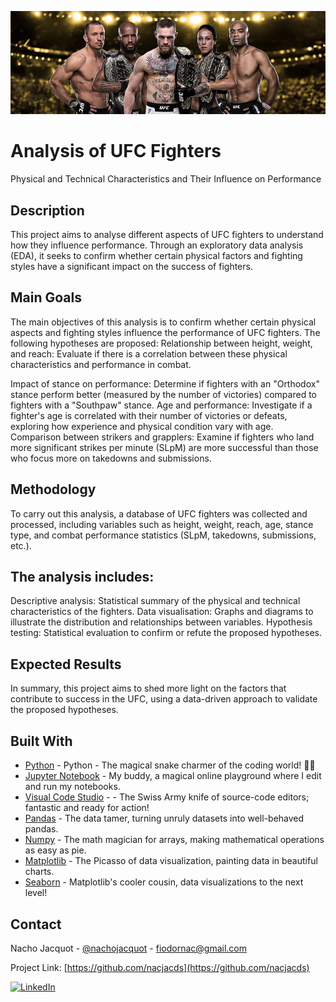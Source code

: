 ![Header Image](assets/header.jpg)

# Analysis of UFC Fighters

Physical and Technical Characteristics and Their Influence on Performance

## Description

This project aims to analyse different aspects of UFC fighters to understand how they influence performance. Through an exploratory data analysis (EDA), it seeks to confirm whether certain physical factors and fighting styles have a significant impact on the success of fighters.

## Main Goals
The main objectives of this analysis is to confirm whether certain physical aspects and fighting styles influence the performance of UFC fighters. The following hypotheses are proposed:
Relationship between height, weight, and reach: Evaluate if there is a correlation between these physical characteristics and performance in combat.

Impact of stance on performance: Determine if fighters with an "Orthodox" stance perform better (measured by the number of victories) compared to fighters with a "Southpaw" stance.
Age and performance: Investigate if a fighter's age is correlated with their number of victories or defeats, exploring how experience and physical condition vary with age.
Comparison between strikers and grapplers: Examine if fighters who land more significant strikes per minute (SLpM) are more successful than those who focus more on takedowns and submissions.

## Methodology
To carry out this analysis, a database of UFC fighters was collected and processed, including variables such as height, weight, reach, age, stance type, and combat performance statistics (SLpM, takedowns, submissions, etc.).

## The analysis includes:
Descriptive analysis: Statistical summary of the physical and technical characteristics of the fighters.
Data visualisation: Graphs and diagrams to illustrate the distribution and relationships between variables.
Hypothesis testing: Statistical evaluation to confirm or refute the proposed hypotheses.

## Expected Results
In summary, this project aims to shed more light on the factors that contribute to success in the UFC, using a data-driven approach to validate the proposed hypotheses.


## Built With

* [Python](https://www.python.org/) - Python - The magical snake charmer of the coding world! 🐍✨
* [Jupyter Notebook](https://jupyter.org/) - My buddy, a magical online playground where I edit and run my notebooks.
* [Visual Code Studio](https://code.visualstudio.com/) - - The Swiss Army knife of source-code editors; fantastic and ready for action!
* [Pandas](https://pandas.pydata.org/) - The data tamer, turning unruly datasets into well-behaved pandas.
* [Numpy](https://numpy.org/) - The math magician for arrays, making mathematical operations as easy as pie.
* [Matplotlib](https://matplotlib.org/) - The Picasso of data visualization, painting data in beautiful charts.
* [Seaborn](https://seaborn.pydata.org/) - Matplotlib's cooler cousin, data visualizations to the next level!


<!-- CONTACT -->
## Contact

Nacho Jacquot - [@nachojacquot](https://twitter.com/nachojacquot) - fiodornac@gmail.com

Project Link: [https://github.com/nacjacds](https://github.com/nacjacds)

[![LinkedIn][linkedin-shield]][linkedin-url]

[linkedin-shield]: https://img.shields.io/badge/-LinkedIn-black.svg?style=for-the-badge&logo=linkedin&colorB=555

[linkedin-url]: https://www.linkedin.com/in/jacquot/
